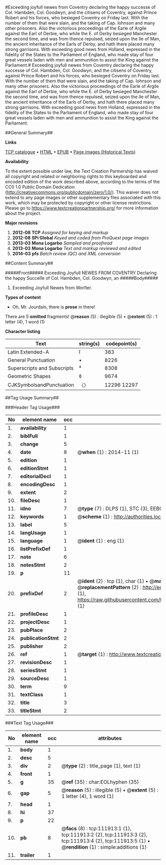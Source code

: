 #Exceeding joyfull newes from Coventry declaring the happy successe of Col. Hambden, Col. Goodwyn, and the citisens of Coventry, against Prince Robert and his forces, who besieged Coventry on Friday last. With the number of them that were slain, and the taking of Cap. Iohnson and many other prisoners. Also the victorious proceedings of the Earle of Argile against the Earl of Derbie, who while the E. of Derby besieged Manchester the second time, and was from thence repulsed, seized upon the Ile of Man, the ancient inheritance of the Earls of Derby, and hath there placed many strong garrisons. With exceeding good news from Holland, expressed in the fidelity of the States to the Parliament of England, who made stay of four great vessels laden with men and ammunition to assist the King against the Parliament.#
Exceeding joyfull newes from Coventry declaring the happy successe of Col. Hambden, Col. Goodwyn, and the citisens of Coventry, against Prince Robert and his forces, who besieged Coventry on Friday last. With the number of them that were slain, and the taking of Cap. Iohnson and many other prisoners. Also the victorious proceedings of the Earle of Argile against the Earl of Derbie, who while the E. of Derby besieged Manchester the second time, and was from thence repulsed, seized upon the Ile of Man, the ancient inheritance of the Earls of Derby, and hath there placed many strong garrisons. With exceeding good news from Holland, expressed in the fidelity of the States to the Parliament of England, who made stay of four great vessels laden with men and ammunition to assist the King against the Parliament.

##General Summary##

**Links**

[TCP catalogue](http://www.ota.ox.ac.uk/tcp/)  • 
[HTML](http://tei.it.ox.ac.uk/tcp/Texts-HTML/free/A84/A84238.html)  • 
[EPUB](http://tei.it.ox.ac.uk/tcp/Texts-EPUB/free/A84/A84238.epub) • 
[Page images (Historical Texts)](https://historicaltexts.jisc.ac.uk/eebo-99859814e)

**Availability**

To the extent possible under law, the Text Creation Partnership has waived all copyright and related or neighboring rights to this keyboarded and encoded edition of the work described above, according to the terms of the CC0 1.0 Public Domain Dedication (http://creativecommons.org/publicdomain/zero/1.0/). This waiver does not extend to any page images or other supplementary files associated with this work, which may be protected by copyright or other license restrictions. Please go to https://www.textcreationpartnership.org/ for more information about the project.

**Major revisions**

1. __2012-08__ __TCP__ *Assigned for keying and markup*
1. __2012-08__ __SPi Global__ *Keyed and coded from ProQuest page images*
1. __2013-03__ __Mona Logarbo__ *Sampled and proofread*
1. __2013-03__ __Mona Logarbo__ *Text and markup reviewed and edited*
1. __2014-03__ __pfs__ *Batch review (QC) and XML conversion*

##Content Summary##

#####Front#####
Exceeding Joyfull NEWES FROM COVENTRY Declaring the happy Succeſſe of Col. Hambden, Col. Goodwyn, an
#####Body#####

1. Exceeding Joyfull Newes from Worſter.

**Types of content**

  * Oh, Mr. Jourdain, there is **prose** in there!

There are 5 **omitted** fragments! 
 @__reason__ (5) : illegible (5)  •  @__extent__ (5) : 1 letter (4), 1 word (1)

**Character listing**


|Text|string(s)|codepoint(s)|
|---|---|---|
|Latin Extended-A|ſ|383|
|General Punctuation|•|8226|
|Superscripts             and Subscripts|⁴|8308|
|Geometric Shapes|◊|9674|
|CJKSymbolsandPunctuation|〈〉|12296 12297|

##Tag Usage Summary##

###Header Tag Usage###

|No|element name|occ|attributes|
|---|---|---|---|
|1.|__availability__|1||
|2.|__biblFull__|1||
|3.|__change__|5||
|4.|__date__|8| @__when__ (1) : 2014-11 (1)|
|5.|__edition__|1||
|6.|__editionStmt__|1||
|7.|__editorialDecl__|1||
|8.|__encodingDesc__|1||
|9.|__extent__|2||
|10.|__fileDesc__|1||
|11.|__idno__|7| @__type__ (7) : DLPS (1), STC (3), EEBO-CITATION (1), PROQUEST (1), VID (1)|
|12.|__keywords__|1| @__scheme__ (1) : http://authorities.loc.gov/ (1)|
|13.|__label__|5||
|14.|__langUsage__|1||
|15.|__language__|1| @__ident__ (1) : eng (1)|
|16.|__listPrefixDef__|1||
|17.|__note__|6||
|18.|__notesStmt__|2||
|19.|__p__|11||
|20.|__prefixDef__|2| @__ident__ (2) : tcp (1), char (1)  •  @__matchPattern__ (2) : ([0-9\-]+):([0-9IVX]+) (1), (.+) (1)  •  @__replacementPattern__ (2) : http://eebo.chadwyck.com/downloadtiff?vid=$1&page=$2 (1), https://raw.githubusercontent.com/textcreationpartnership/Texts/master/tcpchars.xml#$1 (1)|
|21.|__profileDesc__|1||
|22.|__projectDesc__|1||
|23.|__pubPlace__|2||
|24.|__publicationStmt__|2||
|25.|__publisher__|2||
|26.|__ref__|1| @__target__ (1) : http://www.textcreationpartnership.org/docs/. (1)|
|27.|__revisionDesc__|1||
|28.|__seriesStmt__|1||
|29.|__sourceDesc__|1||
|30.|__term__|9||
|31.|__textClass__|1||
|32.|__title__|3||
|33.|__titleStmt__|2||


###Text Tag Usage###

|No|element name|occ|attributes|
|---|---|---|---|
|1.|__body__|1||
|2.|__desc__|5||
|3.|__div__|2| @__type__ (2) : title_page (1), text (1)|
|4.|__front__|1||
|5.|__g__|35| @__ref__ (35) : char:EOLhyphen (35)|
|6.|__gap__|5| @__reason__ (5) : illegible (5)  •  @__extent__ (5) : 1 letter (4), 1 word (1)|
|7.|__head__|1||
|8.|__hi__|37||
|9.|__p__|22||
|10.|__pb__|8| @__facs__ (8) : tcp:111913:1 (1), tcp:111913:2 (2), tcp:111913:3 (2), tcp:111913:4 (2), tcp:111913:5 (1)  •  @__rendition__ (1) : simple:additions (1)|
|11.|__trailer__|1||
